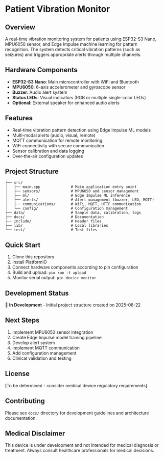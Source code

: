 # Patient Vibration Monitor

## Overview
A real-time vibration monitoring system for patients using ESP32-S3 Nano, MPU6050 sensor, and Edge Impulse machine learning for pattern recognition. The system detects critical vibration patterns (such as seizures) and triggers appropriate alerts through multiple channels.

## Hardware Components
- **ESP32-S3 Nano**: Main microcontroller with WiFi and Bluetooth
- **MPU6050**: 6-axis accelerometer and gyroscope sensor
- **Buzzer**: Audio alert system
- **Status LEDs**: Visual indicators (RGB or multiple single-color LEDs)
- **Optional**: External speaker for enhanced audio alerts

## Features
- Real-time vibration pattern detection using Edge Impulse ML models
- Multi-modal alerts (audio, visual, remote)
- MQTT communication for remote monitoring
- WiFi connectivity with secure communication
- Sensor calibration and data logging
- Over-the-air configuration updates

## Project Structure
```
├── src/
│   ├── main.cpp              # Main application entry point
│   ├── sensors/              # MPU6050 and sensor management
│   ├── ml/                   # Edge Impulse ML inference
│   ├── alerts/               # Alert management (buzzer, LED, MQTT)
│   ├── communications/       # WiFi, MQTT, HTTP communication
│   └── config/               # Configuration management
├── data/                     # Sample data, calibration, logs
├── docs/                     # Documentation
├── include/                  # Header files
├── lib/                      # Local libraries
└── test/                     # Test files
```

## Quick Start
1. Clone this repository
2. Install PlatformIO
3. Connect hardware components according to pin configuration
4. Build and upload: `pio run -t upload`
5. Monitor serial output: `pio device monitor`

## Development Status
🚧 **In Development** - Initial project structure created on 2025-08-22

## Next Steps
1. Implement MPU6050 sensor integration
2. Create Edge Impulse model training pipeline
3. Develop alert system
4. Implement MQTT communication
5. Add configuration management
6. Clinical validation and testing

## License
[To be determined - consider medical device regulatory requirements]

## Contributing
Please see `docs/` directory for development guidelines and architecture documentation.

## Medical Disclaimer
This device is under development and not intended for medical diagnosis or treatment. Always consult healthcare professionals for medical decisions.
